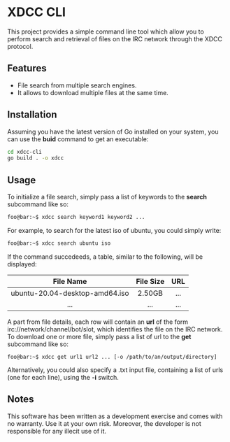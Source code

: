 # XDCC CLI

This project provides a simple command line tool which allow you to perform search and retrieval of files on the IRC network through the XDCC protocol.

## Features
- File search from multiple search engines.
- It allows to download multiple files at the same time.

## Installation

Assuming you have the latest version of Go installed on your system, you can use the **buid** command to get an executable:

```bash git clone https://github.com/ostafen/xdcc-cli.git
cd xdcc-cli
go build . -o xdcc
```

## Usage
To initialize a file search, simply pass a list of keywords to the **search** subcommand like so:

```bash
foo@bar:~$ xdcc search keyword1 keyword2 ...
```

For example, to search for the latest iso of ubuntu, you could simply write:

```bash
foo@bar:~$ xdcc search ubuntu iso
```

If the command succedeeds, a table, similar to the following, will be displayed:

| File Name | File Size | URL |
| :------: | :------: | :------: |
| ubuntu-20.04-desktop-amd64.iso | 2.50GB | ... |
| ... | ... | ... |

A part from file details, each row will contain an **url** of the form irc://network/channel/bot/slot, which identifies the file on the IRC network. 
To download one or more file, simply pass a list of url to the **get** subcommand like so:

```console
foo@bar:~$ xdcc get url1 url2 ... [-o /path/to/an/output/directory]
```
Alternatively, you could also specify a .txt input file, containing a list of urls (one for each line), using the **-i** switch.

## Notes

This software has been written as a development exercise and comes with no warranty. Use it at your own risk.
Moreover, the developer is not responsible for any illecit use of it.